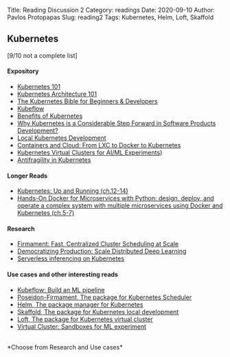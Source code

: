 Title: Reading Discussion 2 
Category: readings
Date: 2020-09-10
Author: Pavlos Protopapas
Slug: reading2
Tags: Kubernetes, Helm, Loft, Skaffold

## Kubernetes	 
[9/10 not a complete list]

#### Expository	
- [Kubernetes 101](https://luminousmen.com/post/kubernetes-101)	
- [Kubernetes Architecture 101](https://www.aquasec.com/wiki/display/containers/Kubernetes+Architecture+101)
- [The Kubernetes Bible for Beginners & Developers](https://docs.google.com/document/d/1O-BwDTuE4qI0ASE7iFp6qFpTj8uIVrl9F0HUrC4u_GQ/edit)	
- [Kubeflow](https://www.kubeflow.org/docs/about/kubeflow/)
- [Benefits of Kubernetes](https://medium.com/platformer-blog/benefits-of-kubernetes-e6d5de39bc48)
- [Why Kubernetes is a Considerable Step Forward in Software Products Development?](https://stfalcon.com/en/blog/post/kubernetes)	
- [Local Kubernetes Development](https://towardsdatascience.com/kubernetes-local-development-the-correct-way-1bc4b11570d8)
- [Containers and Cloud: From LXC to Docker to Kubernetes](http://www.ce.uniroma2.it/courses/sdcc1617/articoli/bernstein_cc2014.pdf)
- [Kubernetes Virtual Clusters for AI/ML Experiments](https://loft.sh/blog/kubernetes-virtual-clusters-for-ai-ml-experiments/))
- [Antifragility in Kubernetes](https://itnext.io/antifragility-in-kubernetes-bcac9ec5baaf)	

#### Longer Reads 
- [Kubernetes: Up and Running (ch.12-14)](https://canvas.harvard.edu/files/10573839/download?download_frd=1) 
- [Hands-On Docker for Microservices with Python: design, deploy, and operate a complex system with multiple microservices using Docker and Kubernetes (ch.5-7)](https://canvas.harvard.edu/files/10573838/download?download_frd=1)

#### Research 
- [Firmament: Fast, Centralized Cluster Scheduling at Scale](https://www.usenix.org/system/files/conference/osdi16/osdi16-gog.pdf)
- [Democratizing Production: Scale Distributed Deep Learning](https://arxiv.org/pdf/1811.00143.pdf)
- [Serverless inferencing on Kubernetes](https://arxiv.org/pdf/2007.07366.pdf)

#### Use cases and other interesting reads
- [Kubeflow: Build an ML pipeline](https://docs.agilestacks.com/article/gkyq26pzmr-creating-an-ml-pipeline)
- [Poseidon-Firmament, The package for Kubernetes Scheduler](https://v1-17.docs.kubernetes.io/docs/concepts/extend-kubernetes/poseidon-firmament-alternate-scheduler/)
- [Helm, The package manager for Kubernetes](https://helm.sh/docs/)
- [Skaffold, The package for Kubernetes local development](https://skaffold.dev/)
- [Loft, The package for Kubernetes virtual cluster](https://github.com/loft-sh/loft)	
- [Virtual Cluster: Sandboxes for ML experiment](https://loft.sh/use-cases/ai-machine-learning-experiments)


<br>
*Choose from Research and Use cases*
